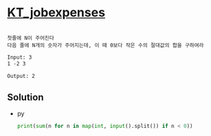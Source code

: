 # [KT_jobexpenses](https://open.kattis.com/problems/jobexpenses)

```en

```

```kr
첫줄에 N이 주어진다
다음 줄에 N개의 숫자가 주어지는데, 이 때 0보다 작은 수의 절대값의 합을 구하여라
```

```txt
Input: 3
1 -2 3

Output: 2
```

## Solution

* py

  ```py
  print(sum(n for n in map(int, input().split()) if n < 0))
  ```
